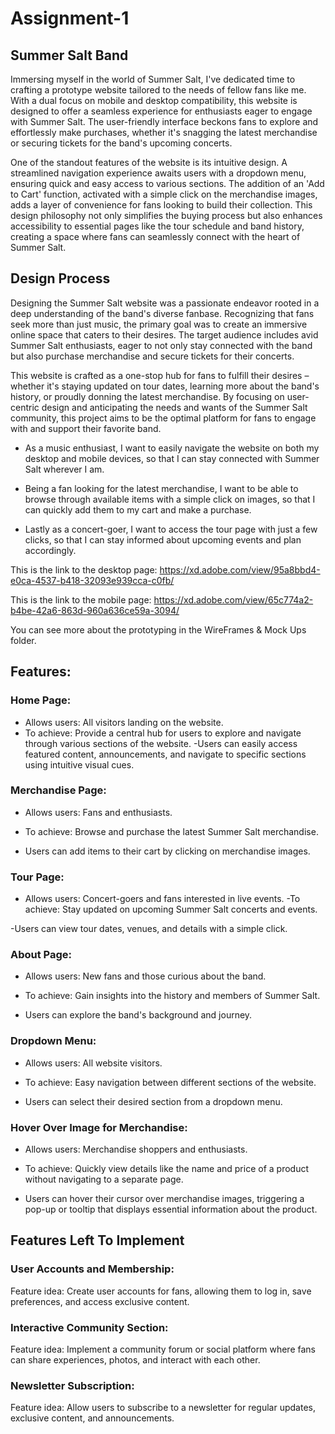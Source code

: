 # Assignment-1
## Summer Salt Band 

Immersing myself in the world of Summer Salt, I've dedicated time to crafting a prototype website tailored to the needs of fellow fans like me. With a dual focus on mobile and desktop compatibility, this website is designed to offer a seamless experience for enthusiasts eager to engage with Summer Salt. The user-friendly interface beckons fans to explore and effortlessly make purchases, whether it's snagging the latest merchandise or securing tickets for the band's upcoming concerts.

One of the standout features of the website is its intuitive design. A streamlined navigation experience awaits users with a dropdown menu, ensuring quick and easy access to various sections. The addition of an 'Add to Cart' function, activated with a simple click on the merchandise images, adds a layer of convenience for fans looking to build their collection. This design philosophy not only simplifies the buying process but also enhances accessibility to essential pages like the tour schedule and band history, creating a space where fans can seamlessly connect with the heart of Summer Salt.


## Design Process

Designing the Summer Salt website was a passionate endeavor rooted in a deep understanding of the band's diverse fanbase. Recognizing that fans seek more than just music, the primary goal was to create an immersive online space that caters to their desires. The target audience includes avid Summer Salt enthusiasts, eager to not only stay connected with the band but also purchase merchandise and secure tickets for their concerts.

This website is crafted as a one-stop hub for fans to fulfill their desires – whether it's staying updated on tour dates, learning more about the band's history, or proudly donning the latest merchandise. By focusing on user-centric design and anticipating the needs and wants of the Summer Salt community, this project aims to be the optimal platform for fans to engage with and support their favorite band.

- As a music enthusiast, I want to easily navigate the website on both my desktop and mobile devices, so that I can stay connected with Summer Salt wherever I am.

- Being a fan looking for the latest merchandise, I want to be able to browse through available items with a simple click on images, so that I can quickly add them to my cart and make a purchase.

- Lastly as a concert-goer, I want to access the tour page with just a few clicks, so that I can stay informed about upcoming events and plan accordingly.

This is the link to the desktop page: https://xd.adobe.com/view/95a8bbd4-e0ca-4537-b418-32093e939cca-c0fb/

This is the link to the mobile page: https://xd.adobe.com/view/65c774a2-b4be-42a6-863d-960a636ce59a-3094/

You can see more about the prototyping in the WireFrames & Mock Ups folder.
## Features:
### Home Page:

- Allows users: All visitors landing on the website.
- To achieve: Provide a central hub for users to explore and navigate through various sections of the website.
 -Users can easily access featured content, announcements, and navigate to specific sections using intuitive visual cues.

### Merchandise Page:

- Allows users: Fans and enthusiasts.
- To achieve: Browse and purchase the latest Summer Salt merchandise.

- Users can add items to their cart by clicking on merchandise images.
### Tour Page:

- Allows users: Concert-goers and fans interested in live events.
 -To achieve: Stay updated on upcoming Summer Salt concerts and events.

 -Users can view tour dates, venues, and details with a simple click.
### About Page:

- Allows users: New fans and those curious about the band.
- To achieve: Gain insights into the history and members of Summer Salt.

- Users can explore the band's background and journey.
### Dropdown Menu:

- Allows users: All website visitors.
- To achieve: Easy navigation between different sections of the website.

- Users can select their desired section from a dropdown menu.

### Hover Over Image for Merchandise:

- Allows users: Merchandise shoppers and enthusiasts.

- To achieve: Quickly view details like the name and price of a product without navigating to a separate page.

- Users can hover their cursor over merchandise images, triggering a pop-up or tooltip that displays essential information about the product.
## Features Left To Implement

### User Accounts and Membership:
Feature idea: Create user accounts for fans, allowing them to log in, save preferences, and access exclusive content.

### Interactive Community Section:
Feature idea: Implement a community forum or social platform where fans can share experiences, photos, and interact with each other.

### Newsletter Subscription:
Feature idea: Allow users to subscribe to a newsletter for regular updates, exclusive content, and announcements.
